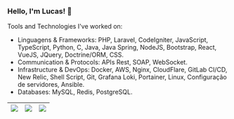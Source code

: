 ### Hello, I'm Lucas! 👋

Tools and Technologies I've worked on:

- Linguagens & Frameworks: PHP, Laravel, CodeIgniter, JavaScript, TypeScript, Python, C, Java, Java Spring, NodeJS, Bootstrap, React, VueJS, JQuery, Doctrine/ORM, CSS.
- Communication & Protocols: APIs Rest, SOAP, WebSocket.
- Infrastructure & DevOps: Docker, AWS, Nginx, CloudFlare, GitLab CI/CD, New Relic, Shell Script, Git, Grafana Loki, Portainer, Linux, Configuração de servidores, Ansible.
- Databases: MySQL, Redis, PostgreSQL.

| ![](http://github-profile-summary-cards.vercel.app/api/cards/stats?username=lucaslz&theme=nord_dark) | ![](http://github-profile-summary-cards.vercel.app/api/cards/repos-per-language?username=lucaslz&hide=Html&theme=nord_dark) | ![](http://github-profile-summary-cards.vercel.app/api/cards/most-commit-language?username=lucaslz&theme=nord_dark) |
| :-: | :-: | :-: |
